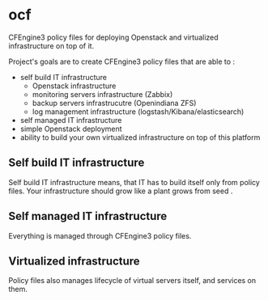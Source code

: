 ocf
===

CFEngine3 policy files for deploying Openstack and virtualized infrastructure on top of it. 

Project's goals are to create CFEngine3 policy files that are able to :
- self build IT infrastructure 
    - Openstack infrastructure
    - monitoring servers infrastructure (Zabbix)
    - backup servers infrastrucutre (Openindiana ZFS)
    - log management infrastructure (logstash/Kibana/elasticsearch)
- self managed IT infrastructure
- simple Openstack deployment
- ability to build your own virtualized infrastructure on top of this platform


## Self build IT infrastructure
Self build IT infrastructure means, that IT has to build itself only from policy files. Your infrastructure should grow like a plant grows from seed . 
## Self managed IT infrastructure
Everything is managed through CFEngine3 policy files.
## Virtualized infrastructure
Policy files also manages lifecycle of virtual servers itself, and services on them. 
